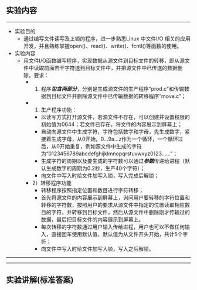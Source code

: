 ## 实验内容

---

- 实验目的
  - 通过编写文件读写及上锁的程序，进一步熟悉Linux 中文件I/O 相关的应用开发，并且熟练掌握open()、read()、write()、fcntl()等函数的使用。
- 实验内容
  - 用文件I/O函数编写程序，实现数据从源文件到目标文件的转移，即从源文件中读取前面若干字符送到目标文件中，并把源文件中已传送的数据删除。要求：
    - 1) 程序***包含两部分***，分别是生成源文件的生产程序“prod.c”和传输数据到目标文件并删除源文件中已传输数据的转移程序“move.c”；
    - 1) 生产程序功能：
      - 以读写方式打开源文件，若源文件不存在，可以创建并设置权限的初始值为0644；若文件已存在，将文件的内容展示到屏幕上；
      - 自动向源文件中生成字符，字符包括数字和字母，先生成数字，紧接着生成字母，从0开始，0…9a…z作为一个循环，一个循环过后，从0开始重复，例如源文件中生成的字符为“0123456789abcdefghijklmnopqrstuvwxyz0123……”；
      - 生成字符的周期以及要生成的字符数可以通过***参数***传递给进程（默认生成数字的周期为0.2秒，生产40个字符）；
      - 向文件中写入时给文件加写入锁，写入完成后解锁；
    - 2）转移程序功能
      - 转移程序按照指定位置和数目进行字符转移；
      - 首先将源文件的内容展示到屏幕上，询问用户要转移的字符位置和转移的字符数，按照用户的要求从源文件中指定的位置读取相应数目的字符，并转移到目标文件，然后从源文件中删除刚才传输过的数据，最后把目标文件的内容展示到屏幕上。
      - 每次转移的字符数通过用户输入传给进程，用户也可以不做任何输入，直接回车使用默认值，默认值为从文件开头开始，共计5个字符；
      - 向文件中写入时给文件加写入锁，写入之后解锁。

---









































---

## 实验讲解(标准答案)


